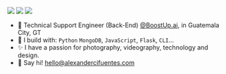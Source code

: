 [<img src="https://img.shields.io/badge/github-%2312100E.svg?&style=for-the-badge&logo=github&logoColor=white&color=black" />](https://github.com/aleexcif)
[<img src="https://img.shields.io/badge/instagram-%2312100E.svg?&style=for-the-badge&logo=instagram&color=405DE6" />](https://instagram.com/aleexcif) 
[<img src="https://img.shields.io/badge/linkedin-%230077B5.svg?&style=for-the-badge&logo=linkedin&logoColor=white" />](https://www.linkedin.com/in/aleexcif/)

- 🏢 Technical Support Engineer (Back-End) [@BoostUp.ai](https://www.boostup.ai/), in Guatemala City, GT
- 🚀 I build with: `Python` `MongoDB`, `JavaScript`, `Flask`, `CLI`...
- ✨ I have a passion for photography, videography, technology and design.
- 👋 Say hi! hello@alexandercifuentes.com
